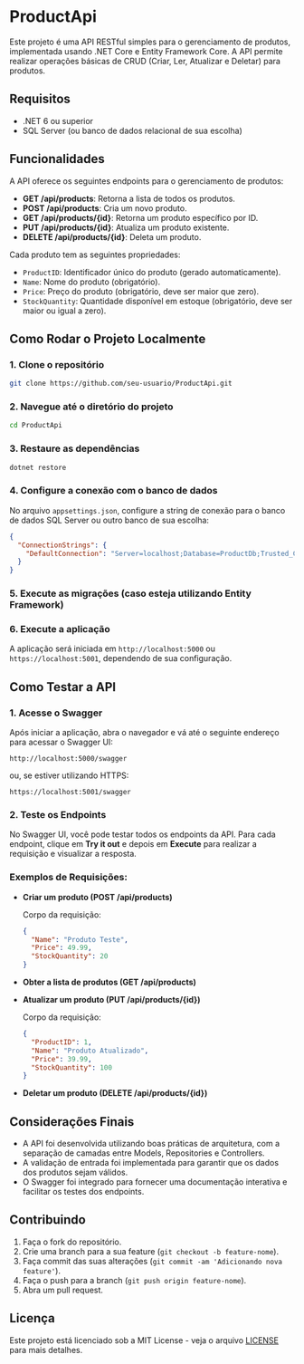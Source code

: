 
# ProductApi

Este projeto é uma API RESTful simples para o gerenciamento de produtos, implementada usando .NET Core e Entity Framework Core. A API permite realizar operações básicas de CRUD (Criar, Ler, Atualizar e Deletar) para produtos.

## Requisitos

- .NET 6 ou superior
- SQL Server (ou banco de dados relacional de sua escolha)

## Funcionalidades

A API oferece os seguintes endpoints para o gerenciamento de produtos:

- **GET /api/products**: Retorna a lista de todos os produtos.
- **POST /api/products**: Cria um novo produto.
- **GET /api/products/{id}**: Retorna um produto específico por ID.
- **PUT /api/products/{id}**: Atualiza um produto existente.
- **DELETE /api/products/{id}**: Deleta um produto.

Cada produto tem as seguintes propriedades:
- `ProductID`: Identificador único do produto (gerado automaticamente).
- `Name`: Nome do produto (obrigatório).
- `Price`: Preço do produto (obrigatório, deve ser maior que zero).
- `StockQuantity`: Quantidade disponível em estoque (obrigatório, deve ser maior ou igual a zero).

## Como Rodar o Projeto Localmente

### 1. Clone o repositório

```bash
git clone https://github.com/seu-usuario/ProductApi.git
```

### 2. Navegue até o diretório do projeto

```bash
cd ProductApi
```

### 3. Restaure as dependências

```bash
dotnet restore
```

### 4. Configure a conexão com o banco de dados

No arquivo `appsettings.json`, configure a string de conexão para o banco de dados SQL Server ou outro banco de sua escolha:

```json
{
  "ConnectionStrings": {
    "DefaultConnection": "Server=localhost;Database=ProductDb;Trusted_Connection=True;"
  }
}
```

### 5. Execute as migrações (caso esteja utilizando Entity Framework)


### 6. Execute a aplicação



A aplicação será iniciada em `http://localhost:5000` ou `https://localhost:5001`, dependendo de sua configuração.

## Como Testar a API

### 1. Acesse o Swagger

Após iniciar a aplicação, abra o navegador e vá até o seguinte endereço para acessar o Swagger UI:

```
http://localhost:5000/swagger
```

ou, se estiver utilizando HTTPS:

```
https://localhost:5001/swagger
```

### 2. Teste os Endpoints

No Swagger UI, você pode testar todos os endpoints da API. Para cada endpoint, clique em **Try it out** e depois em **Execute** para realizar a requisição e visualizar a resposta.

### Exemplos de Requisições:

- **Criar um produto (POST /api/products)**

  Corpo da requisição:
  ```json
  {
    "Name": "Produto Teste",
    "Price": 49.99,
    "StockQuantity": 20
  }
  ```

- **Obter a lista de produtos (GET /api/products)**

- **Atualizar um produto (PUT /api/products/{id})**

  Corpo da requisição:
  ```json
  {
    "ProductID": 1,
    "Name": "Produto Atualizado",
    "Price": 39.99,
    "StockQuantity": 100
  }
  ```

- **Deletar um produto (DELETE /api/products/{id})**

## Considerações Finais

- A API foi desenvolvida utilizando boas práticas de arquitetura, com a separação de camadas entre Models, Repositories e Controllers.
- A validação de entrada foi implementada para garantir que os dados dos produtos sejam válidos.
- O Swagger foi integrado para fornecer uma documentação interativa e facilitar os testes dos endpoints.

## Contribuindo

1. Faça o fork do repositório.
2. Crie uma branch para a sua feature (`git checkout -b feature-nome`).
3. Faça commit das suas alterações (`git commit -am 'Adicionando nova feature'`).
4. Faça o push para a branch (`git push origin feature-nome`).
5. Abra um pull request.

## Licença

Este projeto está licenciado sob a MIT License - veja o arquivo [LICENSE](LICENSE) para mais detalhes.



